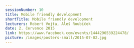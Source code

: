 ```yaml
---
sessionNumber: 10
title: Mobile friendly development
shortTitle: Mobile friendly development
lecturers: Robert Vojta, Aleš Roubíček
date: 2. července 2015
link: https://www.facebook.com/events/1444296539224478/
picture: /images/posters-small/2015-07-02.jpg
---
```

